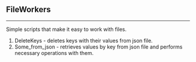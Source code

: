 ## FileWorkers
---
Simple scripts that make it easy to work with files.

1. DeleteKeys - deletes keys with their values from json file.
2. Some_from_json - retrieves values by key from json file and performs necessary operations with them.